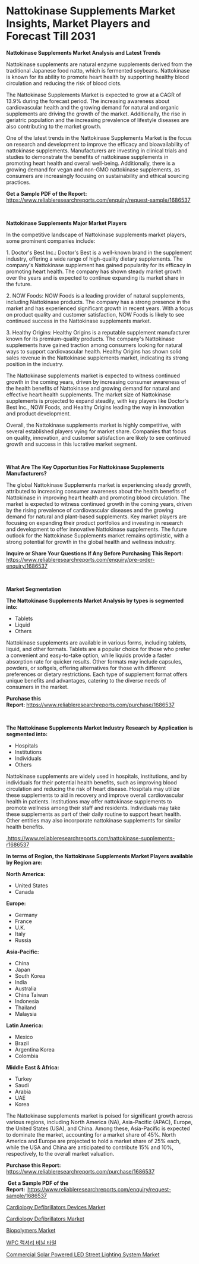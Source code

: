 <p><h1>Nattokinase Supplements Market Insights, Market Players and Forecast Till 2031</h1></p><p><strong>Nattokinase Supplements Market Analysis and Latest Trends</strong></p>
<p><p>Nattokinase supplements are natural enzyme supplements derived from the traditional Japanese food natto, which is fermented soybeans. Nattokinase is known for its ability to promote heart health by supporting healthy blood circulation and reducing the risk of blood clots.</p><p>The Nattokinase Supplements Market is expected to grow at a CAGR of 13.9% during the forecast period. The increasing awareness about cardiovascular health and the growing demand for natural and organic supplements are driving the growth of the market. Additionally, the rise in geriatric population and the increasing prevalence of lifestyle diseases are also contributing to the market growth.</p><p>One of the latest trends in the Nattokinase Supplements Market is the focus on research and development to improve the efficacy and bioavailability of nattokinase supplements. Manufacturers are investing in clinical trials and studies to demonstrate the benefits of nattokinase supplements in promoting heart health and overall well-being. Additionally, there is a growing demand for vegan and non-GMO nattokinase supplements, as consumers are increasingly focusing on sustainability and ethical sourcing practices.</p></p>
<p><strong>Get a Sample PDF of the Report:&nbsp;</strong> <a href="https://www.reliableresearchreports.com/enquiry/request-sample/1686537">https://www.reliableresearchreports.com/enquiry/request-sample/1686537</a></p>
<p>&nbsp;</p>
<p><strong>Nattokinase Supplements Major Market Players</strong></p>
<p><p>In the competitive landscape of Nattokinase supplements market players, some prominent companies include:</p><p>1. Doctor's Best Inc.: Doctor's Best is a well-known brand in the supplement industry, offering a wide range of high-quality dietary supplements. The company's Nattokinase supplement has gained popularity for its efficacy in promoting heart health. The company has shown steady market growth over the years and is expected to continue expanding its market share in the future.</p><p>2. NOW Foods: NOW Foods is a leading provider of natural supplements, including Nattokinase products. The company has a strong presence in the market and has experienced significant growth in recent years. With a focus on product quality and customer satisfaction, NOW Foods is likely to see continued success in the Nattokinase supplements market.</p><p>3. Healthy Origins: Healthy Origins is a reputable supplement manufacturer known for its premium-quality products. The company's Nattokinase supplements have gained traction among consumers looking for natural ways to support cardiovascular health. Healthy Origins has shown solid sales revenue in the Nattokinase supplements market, indicating its strong position in the industry.</p><p>The Nattokinase supplements market is expected to witness continued growth in the coming years, driven by increasing consumer awareness of the health benefits of Nattokinase and growing demand for natural and effective heart health supplements. The market size of Nattokinase supplements is projected to expand steadily, with key players like Doctor's Best Inc., NOW Foods, and Healthy Origins leading the way in innovation and product development.</p><p>Overall, the Nattokinase supplements market is highly competitive, with several established players vying for market share. Companies that focus on quality, innovation, and customer satisfaction are likely to see continued growth and success in this lucrative market segment.</p></p>
<p>&nbsp;</p>
<p><strong>What Are The Key Opportunities For Nattokinase Supplements Manufacturers?</strong></p>
<p><p>The global Nattokinase Supplements market is experiencing steady growth, attributed to increasing consumer awareness about the health benefits of Nattokinase in improving heart health and promoting blood circulation. The market is expected to witness continued growth in the coming years, driven by the rising prevalence of cardiovascular diseases and the growing demand for natural and plant-based supplements. Key market players are focusing on expanding their product portfolios and investing in research and development to offer innovative Nattokinase supplements. The future outlook for the Nattokinase Supplements market remains optimistic, with a strong potential for growth in the global health and wellness industry.</p></p>
<p><strong>Inquire or Share Your Questions If Any Before Purchasing This Report:</strong> <a href="https://www.reliableresearchreports.com/enquiry/pre-order-enquiry/1686537">https://www.reliableresearchreports.com/enquiry/pre-order-enquiry/1686537</a></p>
<p>&nbsp;</p>
<p><strong>Market Segmentation</strong></p>
<p><strong>The Nattokinase Supplements Market Analysis by types is segmented into:</strong></p>
<p><ul><li>Tablets</li><li>Liquid</li><li>Others</li></ul></p>
<p><p>Nattokinase supplements are available in various forms, including tablets, liquid, and other formats. Tablets are a popular choice for those who prefer a convenient and easy-to-take option, while liquids provide a faster absorption rate for quicker results. Other formats may include capsules, powders, or softgels, offering alternatives for those with different preferences or dietary restrictions. Each type of supplement format offers unique benefits and advantages, catering to the diverse needs of consumers in the market.</p></p>
<p><strong>Purchase this Report:&nbsp;</strong><a href="https://www.reliableresearchreports.com/purchase/1686537">https://www.reliableresearchreports.com/purchase/1686537</a></p>
<p>&nbsp;</p>
<p><strong>The Nattokinase Supplements Market Industry Research by Application is segmented into:</strong></p>
<p><ul><li>Hospitals</li><li>Institutions</li><li>Individuals</li><li>Others</li></ul></p>
<p><p>Nattokinase supplements are widely used in hospitals, institutions, and by individuals for their potential health benefits, such as improving blood circulation and reducing the risk of heart disease. Hospitals may utilize these supplements to aid in recovery and improve overall cardiovascular health in patients. Institutions may offer nattokinase supplements to promote wellness among their staff and residents. Individuals may take these supplements as part of their daily routine to support heart health. Other entities may also incorporate nattokinase supplements for similar health benefits.</p></p>
<p><a href="https://www.reliableresearchreports.com/nattokinase-supplements-r1686537">&nbsp;https://www.reliableresearchreports.com/nattokinase-supplements-r1686537</a></p>
<p><strong>In terms of Region, the Nattokinase Supplements Market Players available by Region are:</strong></p>
<p>
    <p> <strong> North America: </strong>
        <ul>
            <li>United States</li>
            <li>Canada</li>
        </ul>
        </p> 
    <p> <strong> Europe: </strong>
        <ul>
            <li>Germany</li>
            <li>France</li>
            <li>U.K.</li>
            <li>Italy</li>
            <li>Russia</li>
        </ul>
        </p> 
    <p> <strong> Asia-Pacific: </strong>
        <ul>
            <li>China</li>
            <li>Japan</li>
            <li>South Korea</li>
            <li>India</li>
            <li>Australia</li>
            <li>China Taiwan</li>
            <li>Indonesia</li>
            <li>Thailand</li>
            <li>Malaysia</li>
        </ul>
        </p> 
    <p> <strong> Latin America: </strong>
        <ul>
            <li>Mexico</li>
            <li>Brazil</li>
            <li>Argentina Korea</li>
            <li>Colombia</li>
        </ul>
        </p> 
    <p> <strong> Middle East & Africa: </strong>
        <ul>
            <li>Turkey</li>
            <li>Saudi</li>
            <li>Arabia</li>
            <li>UAE</li>
            <li>Korea</li>
        </ul>
    </p>
    </p>
<p><p>The Nattokinase supplements market is poised for significant growth across various regions, including North America (NA), Asia-Pacific (APAC), Europe, the United States (USA), and China. Among these, Asia-Pacific is expected to dominate the market, accounting for a market share of 45%. North America and Europe are projected to hold a market share of 25% each, while the USA and China are anticipated to contribute 15% and 10%, respectively, to the overall market valuation.</p></p>
<p><strong>Purchase this Report: </strong><a href="https://www.reliableresearchreports.com/purchase/1686537">https://www.reliableresearchreports.com/purchase/1686537</a></p>
<p>&nbsp;<strong>Get a Sample PDF of the Report:&nbsp;&nbsp;</strong><a href="https://www.reliableresearchreports.com/enquiry/request-sample/1686537">https://www.reliableresearchreports.com/enquiry/request-sample/1686537</a></p>
<p><strong></strong></p>
<p><p><a href="https://github.com/IzaiahBartell/Market-Research-Report-List-1/blob/main/cardiology-defibrillators-devices-market.md">Cardiology Defibrillators Devices Market</a></p><p><a href="https://github.com/Valeridd446677/Market-Research-Report-List-1/blob/main/cardiology-defibrillators-market.md">Cardiology Defibrillators Market</a></p><p><a href="https://www.linkedin.com/pulse/insights-biopolymers-market-size-analysing-share-trends-growth-0z0fe?trackingId=HjiHzOXyeXV6W6hhyphtdw%3D%3D">Biopolymers Market</a></p><p><a href="https://github.com/Tristiarton768456/Market-Research-Report-List-2/blob/main/6413476106030.md">WPC 럭셔리 비닐 타일</a></p><p><a href="https://issuu.com/reportprime-2/docs/commercial-solar-powered-led-street-lighting-syste">Commercial Solar Powered LED Street Lighting System Market</a></p></p>